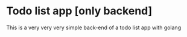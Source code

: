 # Todo list app [only backend]
This is a very very very simple back-end of a todo list app with golang

